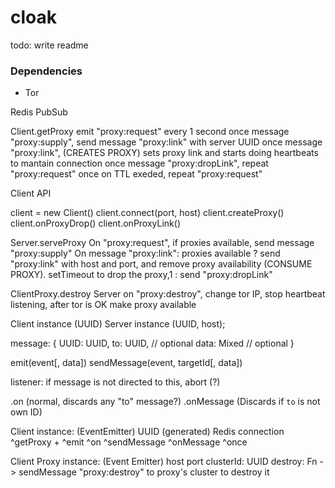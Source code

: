 # cloak
todo: write readme

### Dependencies
- Tor


Redis PubSub

Client.getProxy
emit "proxy:request" every 1 second
once message "proxy:supply", send message "proxy:link" with server UUID
once message "proxy:link", (CREATES PROXY) sets proxy link and starts doing heartbeats to mantain connection
once message "proxy:dropLink", repeat "proxy:request"
once on TTL exeded, repeat "proxy:request"


Client API

client = new Client()
client.connect(port, host)
client.createProxy()
client.onProxyDrop()
client.onProxyLink()


Server.serveProxy
On "proxy:request", if proxies available, send message "proxy:supply"
On message "proxy:link": proxies available
  ? send "proxy:link" with host and port, and remove proxy availability (CONSUME PROXY). setTimeout to drop the proxy,1
  : send "proxy:dropLink"


ClientProxy.destroy
Server on "proxy:destroy", change tor IP, stop heartbeat listening, after tor is OK make proxy available





Client instance (UUID)
Server instance (UUID, host);

message:
{
  UUID: UUID,
  to: UUID,    // optional
  data: Mixed  // optional
}


emit(event[, data])
sendMessage(event, targetId[, data])


listener: if message is not directed to this, abort (?)

.on (normal, discards any "to" message?)
.onMessage (Discards if `to` is not own ID)


Client instance: (EventEmitter)
UUID (generated)
Redis connection
^getProxy
+
^emit
^on
^sendMessage
^onMessage
^once

Client Proxy instance: (Event Emitter)
host
port
clusterId: UUID
destroy: Fn -> sendMessage "proxy:destroy" to proxy's cluster to destroy it